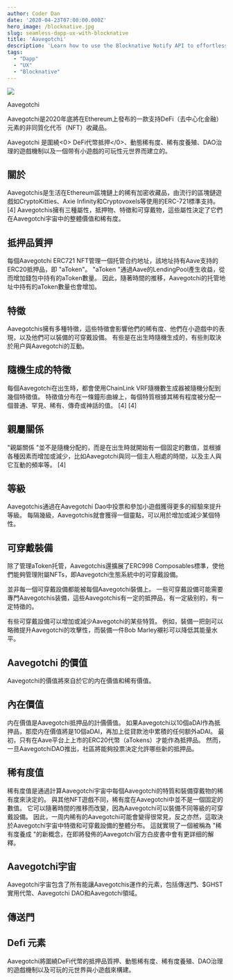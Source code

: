 ```yaml
---
author: Coder Dan
date: '2020-04-23T07:00:00.000Z'
hero_image: /blocknative.jpg
slug: seamless-dapp-ux-with-blocknative
title: 'Aavegotchi'
description: 'Learn how to use the Blocknative Notify API to effortlessly synchronize blockchain transaction states with a traditional backend database.'
tags:
  - "Dapp"
  - "UX"
  - "Blocknative"
---
```


<div class="rightImageContainer">
<img class="rightImage" src="/aavegotchi.png">
<p class="rightImageText">Aavegotchi</p>
</div>

Aavegotchi是2020年底將在Ethereum上發布的一款支持DeFi（去中心化金融）元素的非同質化代币（NFT）收藏品。

Aavegotchi 是圍繞<0> DeFi代幣抵押</0>、動態稀有度、稀有度養殖、DAO治理的遊戲機制以及一個带有小遊戲的可玩性元世界而建立的。

## 關於
Aavegotchis是生活在Ethereum區塊鏈上的稀有加密收藏品，由流行的區塊鏈遊戲如CryptoKitties、Axie Infinity和Cryptovoxels等使用的ERC-721標準支持。 [4] Aavegotchis擁有三種屬性，抵押物、特徵和可穿戴物，這些屬性決定了它們在Aavegotchi宇宙中的整體價值和稀有度。
## 抵押品質押
每個Aavegotchi ERC721 NFT管理一個托管合约地址，該地址持有Aave支持的ERC20抵押品，即 "aToken"。 "aToken "通過Aave的LendingPool產生收益，從而增加錢包中持有的aToken數量。 因此，隨著時間的推移，Aavegotchi的托管地址中持有的aToken數量也會增加。

## 特徵
Aavegotchis擁有多種特徵，這些特徵會影響他們的稀有度、他們在小遊戲中的表現，以及他們可以裝備的可穿戴設備。 有些是在出生時隨機生成的，有些則取決於用户與Aavegotchi的互動。

## 隨機生成的特徵
每個Aavegotchi在出生時，都會使用ChainLink VRF隨機數生成器被隨機分配到幾個特徵值。 特徵值分布在一條鐘形曲線上，每個特質根據其稀有程度被分配一個普通、罕見、稀有、傳奇或神話的值。 \[4\] \[4\]
## 親屬關係

"親屬關係 "並不是隨機分配的，而是在出生時就開始有一個固定的數值，並根據各種因素而增加或減少，比如Aavegotchi與同一個主人相處的時間，以及主人與它互動的頻率等。 [4]
## 等級
Aavegotchis通過在Aavegotchi Dao中投票和參加小遊戲獲得更多的經驗來提升等級。 每隔幾級，Aavegotchis就會獲得一個靈點，可以用於增加或減少某個特性。

## 可穿戴裝備
除了管理aToken托管，Aavegotchis還擴展了ERC998 Composables標準，使他們能夠管理附屬NFTs，即Aavegotchi生態系統中的可穿戴設備。

並非每一個可穿戴設備都能被每個Aavegotchi裝備上。 一些可穿戴設備可能需要專門Aavegotchis装備，這些Aavegotchis有一定的抵押品，有一定級别的，有一定特徵的。

有些可穿戴設備可以增加或減少Aavegotchi的某些特質。 例如，裝備一把劍可以略微提升Aavegotchi的攻擊性，而裝備一件Bob Marley襯衫可以降低其能量水平。

## Aavegotchi 的價值
Aavegotchi的價值將來自於它的内在價值和稀有價值。

## 內在價值
内在價值是Aavegotchi抵押品的計價價值。 如果Aavegotchi以10個aDAI作為抵押品，那麼内在價值將是10個aDAI，再加上從貸款池中累積的任何额外aDAI。 最初，只有在Aave平台上上市的ERC20代幣（aTokens）才能作為抵押品。 然而，一旦AavegotchiDAO推出，社區將能夠投票決定允許哪些新的抵押品。

## 稀有度值
稀有度值是通過計算Aavegotchi宇宙中每個Aavegotchi的特質和裝備穿戴物的稀有度來決定的。 與其他NFT遊戲不同，稀有度在Aavegotchi中並不是一個固定的數值。 它可以隨著時間的推移而改變，因為Aavegotchi可以裝備不同等級的可穿戴設備。 因此，一周内稀有的Aavegotchi可能會變得很常見，反之亦然，這取決於Aavegotchi宇宙中特徵和可穿戴設備的整體分布。 這就實現了一個被稱為 "稀有度養成 "的新概念，在即將發佈的Aavegotchi官方白皮書中會有更詳细的解釋。

## Aavegotchi宇宙
Aavegotchi宇宙包含了所有能讓Aavegotchis運作的元素，包括傳送門、$GHST實用代幣、Aavegotchi DAO和Aavegotchi領域。

## 傳送門

## Defi 元素
Aavegotchi將圍繞DeFi代幣的抵押品質押、動態稀有度、稀有度養殖、DAO治理的遊戲機制以及可玩的元世界與小遊戲來構建。

